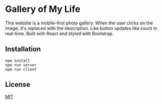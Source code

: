 # Gallery of My Life

This website is a mobile-first photo gallery. When the user clicks on the image, it's replaced with the description. Like button updates like count in real-time. Built with React and styled with Bootstrap.

## Installation

```
npm install
npm run server
npm run client
```

## License
[MIT](https://choosealicense.com/licenses/mit/)